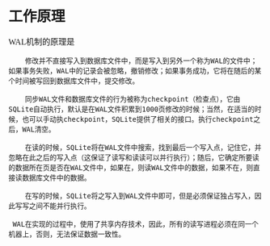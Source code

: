 # 工作原理
<font face="微软雅黑" size="3px">

WAL机制的原理是

        修改并不直接写入到数据库文件中，而是写入到另外一个称为WAL的文件中；如果事务失败，WAL中的记录会被忽略，撤销修改；如果事务成功，它将在随后的某个时间被写回到数据库文件中，提交修改。

        同步WAL文件和数据库文件的行为被称为checkpoint（检查点），它由SQLite自动执行，默认是在WAL文件积累到1000页修改的时候；当然，在适当的时候，也可以手动执checkpoint，SQLite提供了相关的接口。执行checkpoint之后，WAL清空。

        在读的时候，SQLite将在WAL文件中搜索，找到最后一个写入点，记住它，并忽略在此之后的写入点（这保证了读写和读读可以并行执行）；随后，它确定所要读的数据所在页是否在WAL文件中，如果在，则读WAL文件中的数据，如果不在，则直接读数据库文件中的数据。

	    在写的时候，SQLite将之写入到WAL文件中即可，但是必须保证独占写入，因此写写之间不能并行执行。

	 WAL在实现的过程中，使用了共享内存技术，因此，所有的读写进程必须在同一个机器上，否则，无法保证数据一致性。

